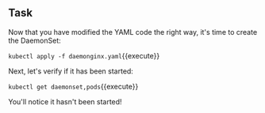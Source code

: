 ## Task
Now that you have modified the YAML code the right way, it's time to create the DaemonSet:

`kubectl apply -f daemonginx.yaml`{{execute}}

Next, let's verify if it has been started:

`kubectl get daemonset,pods`{{execute}}

You'll notice it hasn't been started!
